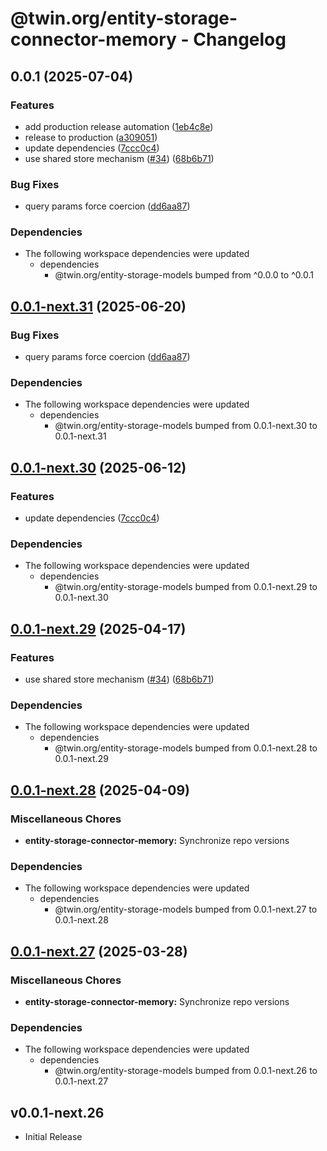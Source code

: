 # @twin.org/entity-storage-connector-memory - Changelog

## 0.0.1 (2025-07-04)


### Features

* add production release automation ([1eb4c8e](https://github.com/twinfoundation/entity-storage/commit/1eb4c8ee3eb099defdfc2d063ae44935276dcae8))
* release to production ([a309051](https://github.com/twinfoundation/entity-storage/commit/a3090519adebf7943232b4df12e4c6bd5afe7eed))
* update dependencies ([7ccc0c4](https://github.com/twinfoundation/entity-storage/commit/7ccc0c429125d073dc60b3de6cf101abc8cc6cba))
* use shared store mechanism ([#34](https://github.com/twinfoundation/entity-storage/issues/34)) ([68b6b71](https://github.com/twinfoundation/entity-storage/commit/68b6b71e7a96d7d016cd57bfff36775b56bf3f93))


### Bug Fixes

* query params force coercion ([dd6aa87](https://github.com/twinfoundation/entity-storage/commit/dd6aa87efdfb60bab7d6756a86888863c45c51a7))


### Dependencies

* The following workspace dependencies were updated
  * dependencies
    * @twin.org/entity-storage-models bumped from ^0.0.0 to ^0.0.1

## [0.0.1-next.31](https://github.com/twinfoundation/entity-storage/compare/entity-storage-connector-memory-v0.0.1-next.30...entity-storage-connector-memory-v0.0.1-next.31) (2025-06-20)


### Bug Fixes

* query params force coercion ([dd6aa87](https://github.com/twinfoundation/entity-storage/commit/dd6aa87efdfb60bab7d6756a86888863c45c51a7))


### Dependencies

* The following workspace dependencies were updated
  * dependencies
    * @twin.org/entity-storage-models bumped from 0.0.1-next.30 to 0.0.1-next.31

## [0.0.1-next.30](https://github.com/twinfoundation/entity-storage/compare/entity-storage-connector-memory-v0.0.1-next.29...entity-storage-connector-memory-v0.0.1-next.30) (2025-06-12)


### Features

* update dependencies ([7ccc0c4](https://github.com/twinfoundation/entity-storage/commit/7ccc0c429125d073dc60b3de6cf101abc8cc6cba))


### Dependencies

* The following workspace dependencies were updated
  * dependencies
    * @twin.org/entity-storage-models bumped from 0.0.1-next.29 to 0.0.1-next.30

## [0.0.1-next.29](https://github.com/twinfoundation/entity-storage/compare/entity-storage-connector-memory-v0.0.1-next.28...entity-storage-connector-memory-v0.0.1-next.29) (2025-04-17)


### Features

* use shared store mechanism ([#34](https://github.com/twinfoundation/entity-storage/issues/34)) ([68b6b71](https://github.com/twinfoundation/entity-storage/commit/68b6b71e7a96d7d016cd57bfff36775b56bf3f93))


### Dependencies

* The following workspace dependencies were updated
  * dependencies
    * @twin.org/entity-storage-models bumped from 0.0.1-next.28 to 0.0.1-next.29

## [0.0.1-next.28](https://github.com/twinfoundation/entity-storage/compare/entity-storage-connector-memory-v0.0.1-next.27...entity-storage-connector-memory-v0.0.1-next.28) (2025-04-09)


### Miscellaneous Chores

* **entity-storage-connector-memory:** Synchronize repo versions


### Dependencies

* The following workspace dependencies were updated
  * dependencies
    * @twin.org/entity-storage-models bumped from 0.0.1-next.27 to 0.0.1-next.28

## [0.0.1-next.27](https://github.com/twinfoundation/entity-storage/compare/entity-storage-connector-memory-v0.0.1-next.26...entity-storage-connector-memory-v0.0.1-next.27) (2025-03-28)


### Miscellaneous Chores

* **entity-storage-connector-memory:** Synchronize repo versions


### Dependencies

* The following workspace dependencies were updated
  * dependencies
    * @twin.org/entity-storage-models bumped from 0.0.1-next.26 to 0.0.1-next.27

## v0.0.1-next.26

- Initial Release
